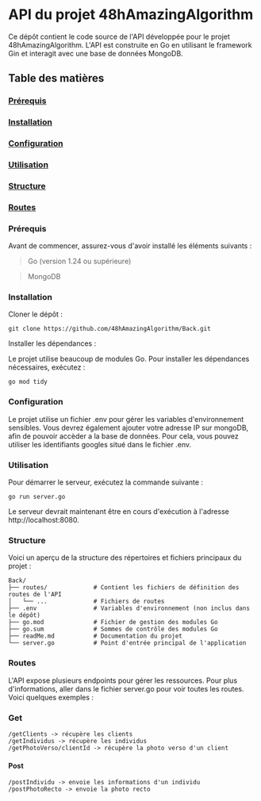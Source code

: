 # API du projet 48hAmazingAlgorithm
Ce dépôt contient le code source de l'API développée pour le projet 48hAmazingAlgorithm. L'API est construite en Go en utilisant le framework Gin et interagit avec une base de données MongoDB.​

## Table des matières

### [Prérequis](#Prérequis)

### [Installation](#installation)

### [Configuration](#configuration)

### [Utilisation](#utilisation)

### [Structure](#Structure)

### [Routes](#Routes)


### Prérequis
Avant de commencer, assurez-vous d'avoir installé les éléments suivants :

> Go (version 1.24 ou supérieure)

> MongoDB

### Installation
Cloner le dépôt :

```
git clone https://github.com/48hAmazingAlgorithm/Back.git
```

Installer les dépendances :

Le projet utilise beaucoup de modules Go. Pour installer les dépendances nécessaires, exécutez :
```
go mod tidy
```

### Configuration
Le projet utilise un fichier .env pour gérer les variables d'environnement sensibles.
Vous devrez également ajouter votre adresse IP sur mongoDB, afin de pouvoir accèder a la base de données. Pour cela, vous pouvez utiliser les identifiants googles situé dans le fichier .env.

### Utilisation
Pour démarrer le serveur, exécutez la commande suivante :
```
go run server.go
```
Le serveur devrait maintenant être en cours d'exécution à l'adresse http://localhost:8080.​

### Structure
Voici un aperçu de la structure des répertoires et fichiers principaux du projet :
```
Back/
├── routes/             # Contient les fichiers de définition des routes de l'API
│   └── ...             # Fichiers de routes
├── .env                # Variables d'environnement (non inclus dans le dépôt)
├── go.mod              # Fichier de gestion des modules Go
├── go.sum              # Sommes de contrôle des modules Go
├── readMe.md           # Documentation du projet
└── server.go           # Point d'entrée principal de l'application
```

### Routes
L'API expose plusieurs endpoints pour gérer les ressources. Pour plus d'informations, aller dans le fichier server.go pour voir toutes les routes. Voici quelques exemples :​

### Get 
```
/getClients -> récupère les clients
/getIndividus -> récupère les individus
/getPhotoVerso/clientId -> récupère la photo verso d'un client
```
#### Post
```
/postIndividu -> envoie les informations d'un individu
/postPhotoRecto -> envoie la photo recto
```

